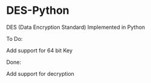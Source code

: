 # DES-Python
DES (Data Encryption Standard) Implemented in Python

To Do:

Add support for 64 bit Key 



Done: 

Add support for decryption
